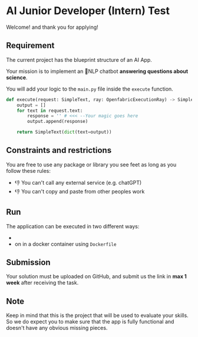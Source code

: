 # AI Junior Developer (Intern) Test

Welcome! and thank you for applying!

## Requirement

The current project has the blueprint structure of an AI App.

Your mission is to implement an 💬NLP chatbot **answering questions about science**.

You will add your logic to the `main.py` file inside the `execute` function.

```python
def execute(request: SimpleText, ray: OpenfabricExecutionRay) -> SimpleText:
    output = []
    for text in request.text:
        response = '' # <<< --Your magic goes here
        output.append(response)

    return SimpleText(dict(text=output))
```

## Constraints and restrictions

You are free to use any package or library you see feet as long as you follow these rules:

- 👎 You can't call any external service (e.g. chatGPT)
- 👎 You can't copy and paste from other peoples work

## Run

The application can be executed in two different ways:

-
- on in a docker container using `Dockerfile`

## Submission

Your solution must be uploaded on GitHub, and submit us the link in **max 1 week** after receiving the task.

## Note

Keep in mind that this is the project that will be used to evaluate your skills.
So we do expect you to make sure that the app is fully functional and doesn't have any obvious missing pieces.
